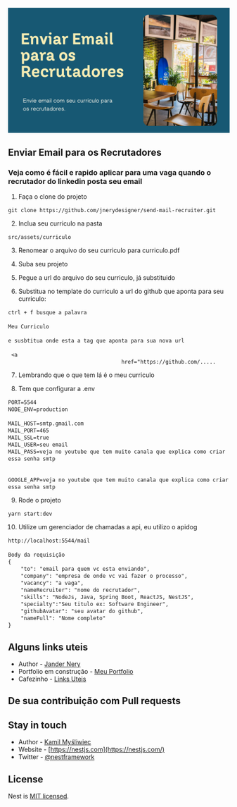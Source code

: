 <p align="center">
  <img src="https://raw.githubusercontent.com/jnerydesigner/send-mail-recruiter/refs/heads/main/src/assets/images/send-mail-banner-compressed.png" alt="Imagem do banner" />
</p>

## Enviar Email para os Recrutadores

### Veja como é fácil e rapido aplicar para uma vaga quando o recrutador do linkedin posta seu email

1. Faça o clone do projeto

```
git clone https://github.com/jnerydesigner/send-mail-recruiter.git

```

2. Inclua seu curriculo na pasta 
```
src/assets/curriculo

```
3. Renomear o arquivo do seu curriculo para curriculo.pdf

4. Suba seu projeto

5. Pegue a url do arquivo do seu curriculo, já substituido

6. Substitua no template do curriculo a url do github que aponta para seu curriculo:

```
ctrl + f busque a palavra 

Meu Curriculo

e susbtitua onde esta a tag que aponta para sua nova url

 <a
                                    href="https://github.com/.....

```

7. Lembrando que o que tem lá é o meu curriculo

8. Tem que configurar a .env

```
PORT=5544
NODE_ENV=production

MAIL_HOST=smtp.gmail.com
MAIL_PORT=465
MAIL_SSL=true
MAIL_USER=seu email
MAIL_PASS=veja no youtube que tem muito canala que explica como criar essa senha smtp 


GOOGLE_APP=veja no youtube que tem muito canala que explica como criar essa senha smtp 

```

9. Rode o projeto

```
yarn start:dev
```

10. Utilize um gerenciador de chamadas a api, eu utilizo o apidog
```
http://localhost:5544/mail

Body da requisição
{
    "to": "email para quem vc esta enviando",
    "company": "empresa de onde vc vai fazer o processo",
    "vacancy": "a vaga",
    "nameRecruiter": "nome do recrutador",
    "skills": "NodeJs, Java, Spring Boot, ReactJS, NestJS",
    "specialty":"Seu titulo ex: Software Engineer",
    "githubAvatar": "seu avatar do github",
    "nameFull": "Nome completo"
}
```

## Alguns links uteis

- Author - [Jander Nery](https://www.linkedin.com/in/jander-nery/)
- Portfolio em construção - [Meu Portfolio](https://jandernery.seligadev.com.br)
- Cafezinho - [Links Uteis](https://products-digital.seligadev.com.br/)


## De sua contribuição com Pull requests


## Stay in touch

- Author - [Kamil Myśliwiec](https://kamilmysliwiec.com)
- Website - [https://nestjs.com](https://nestjs.com/)
- Twitter - [@nestframework](https://twitter.com/nestframework)

## License

Nest is [MIT licensed](LICENSE).
